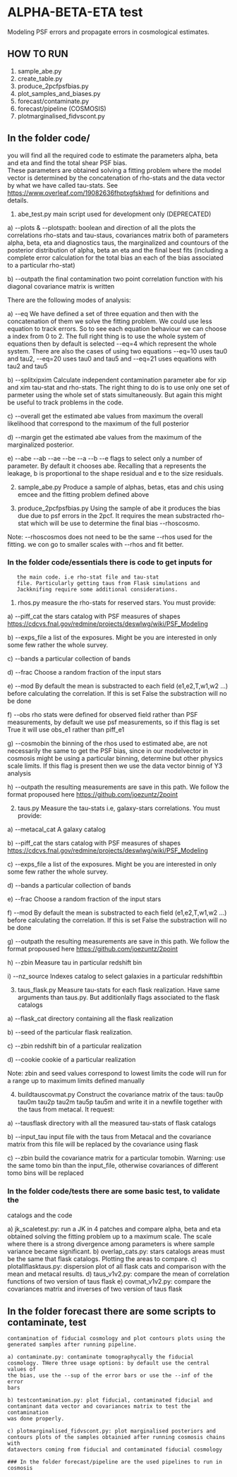 # ALPHA-BETA-ETA test

  Modeling PSF errors and propagate errors in cosmological estimates.
  
## HOW TO RUN
   1) sample_abe.py
   2) create_table.py
   3) produce_2pcfpsfbias.py
   4) plot_samples_and_biases.py
   5) forecast/contaminate.py
   6) forecast/pipeline (COSMOSIS)
   7) plotmarginalised_fidvscont.py

## In the folder code/ 
   you will find all the required code to estimate the parameters alpha, 
   beta and eta and find the total shear PSF bias.  
   These parameters are obtained solving a fitting problem
   where the model vector is determined by the concatenation of
   rho-stats and the data vector by what we have called tau-stats. See
   https://www.overleaf.com/19082636fhptxgfskhwd for definitions and
   details.

   1) abe_test.py main script used for development only (DEPRECATED)
   
   a) --plots & --plotspath: boolean and direction of all the plots the
   correlations rho-stats and tau-staus, covariances matrix both of
   parameters alpha, beta, eta and diagnostics taus, the marginalized
   and countours of the posterior distribution of alpha, beta an eta
   and the final best fits (including a complete error calculation for
   the total bias an each of the bias associated to a particular
   rho-stat)

   b) --outpath the final contamination two point correlation function
   with his diagonal covariance matrix is written

   There are the following modes of analysis:

   a) --eq We have defined a set of three equation and then with the
   concatenation of them we solve the fitting problem. We could use
   less equation to track errors. So to see each equation behaviour we
   can choose a index from 0 to 2. The full right thing is to use the
   whole system of equations then by default is selected --eq=4 which
   represent the whole system. There are also the cases of using two
   equations --eq=10 uses tau0 and tau2, --eq=20 uses tau0 and tau5
   and --eq=21 uses equations with tau2 and tau5

   b) --splitxipxim Calculate independent contamination parameter abe for
   xip and xim tau-stat and rho-stats. The right thing to do is to use
   only one set of parmeter using the whole set of stats
   simultaneously. But again this might be useful to track problems in
   the code.

   c) --overall get the estimated abe values from maximum the overall
   likelihood that correspond to the maximum of the full posterior

   d) --margin get the estimated abe values from the maximum of the
   marginalized posterior.

   e) --abe --ab --ae --be --a --b --e flags to select only a number
   of parameter.  By default it chooses abe. Recalling that a
   represents the leakage, b is proportional to the shape residual and
   e to the size residuals.

   2) sample_abe.py Produce a sample of alphas, betas, etas and chis 
   using emcee and the fitting problem defined above
   
   3) produce_2pcfpsfbias.py Using the sample of abe it produces the bias due
   due to psf errors in the 2pcf. It requires the mean substracted rho-stat which
   will be use to determine the final bias --rhoscosmo. 
   
   Note: --rhoscosmos does not need to be the same --rhos used for the fitting.
   we con go to smaller scales with --rhos and fit better.


   ### In the folder code/essentials there is code to get inputs for
       the main code. i.e rho-stat file and tau-stat
       file. Particularly getting taus from Flask simulations and
       Jackknifing require some additional considerations.
   
   1) rhos.py measure the rho-stats for reserved stars. You must
   provide:

   a) --piff_cat the stars catalog with PSF measures of shapes
   https://cdcvs.fnal.gov/redmine/projects/deswlwg/wiki/PSF_Modeling

   b) --exps_file a list of the exposures. Might be you are interested
   in only some few rather the whole survey.

   c) --bands a particular collection of bands

   d) --frac Choose a random fraction of the input stars

   e) --mod By default the mean is substracted to each field
   (e1,e2,T,w1,w2 ...)  before calculating the correlation. If this is
   set False the substraction will no be done

   f) --obs rho stats were defined for observed field rather than PSF
   measurements, by default we use psf measurements, so if this flag
   is set True it will use obs_e1 rather than piff_e1

   g) --cosmobin the binning of the rhos used to estimated abe, are
   not necessarily the same to get the PSF bias, since in our
   modelvector in cosmosis might be using a particular binning,
   determine but other physics scale limits. If this flag is present
   then we use the data vector binnig of Y3 analysis

   h) --outpath the resulting measurements are save in this path. We
   follow the format propoused here https://github.com/joezuntz/2point

   2) taus.py Measure the tau-stats i.e, galaxy-stars
   correlations. You must provide:

   a) --metacal_cat A galaxy catalog

   b) --piff_cat the stars catalog with PSF measures of shapes
   https://cdcvs.fnal.gov/redmine/projects/deswlwg/wiki/PSF_Modeling

   c) --exps_file a list of the exposures. Might be you are interested
   in only some few rather the whole survey.

   d) --bands a particular collection of bands

   e) --frac Choose a random fraction of the input stars

   f) --mod By default the mean is substracted to each field
   (e1,e2,T,w1,w2 ...)  before calculating the correlation. If this is
   set False the substraction will no be done

   g) --outpath the resulting measurements are save in this path. We
   follow the format propoused here https://github.com/joezuntz/2point

   h) --zbin Measure tau in particular redshift bin

   i) --nz_source Indexes catalog to select galaxies in a particular redshiftbin

   3) taus_flask.py Measure tau-stats for each flask realization. Have
   same arguments than taus.py. But additionlally flags associated to
   the flask catalogs

   a) --flask_cat directory containing all the
   flask realization

   b) --seed of the particular flask realization.

   c) --zbin redshift bin of a particular realization

   d) --cookie cookie of a particular realization

   Note: zbin and seed values correspond to lowest limits the code
   will run for a range up to maximum limits defined manually

   4) buildtauscovmat.py Construct the covariance matrix of the taus:
   tau0p tau0m tau2p tau2m tau5p tau5m and write it in a newfile
   together with the taus from metacal. It request:

   a) --tausflask directory with all the measured tau-stats of flask catalogs

   b) --input_tau input file with the taus from Metacal and the
   covariance matrix from this file will be replaced by the covariance
   using flask

   c) --zbin build the covariance matrix for a particular
   tomobin. Warning: use the same tomo bin than the input_file,
   otherwise covariances of different tomo bins will be replaced

  
   

   ### In the folder code/tests there are some basic test, to validate the
   catalogs and the code

   a) jk_scaletest.py: run a JK in 4 patches and compare alpha, beta and eta
   obtained solving the fitting problem up to a maximum scale. The scale where
   there is a strong divergence among parameters is where sample variance
   became significant.
   b) overlap_cats.py: stars catalogs areas must be the same that flask catalogs. Plotting the
   areas to compare.
   c) plotallflasktaus.py: dispersion plot of all flask cats and comparison
   with the mean and metacal results.
   d) taus_v1v2.py: compare the mean of correlation functions of  two version of taus flask
   e) covmat_v1v2.py: compare the covariances matrix and inverses of two version of taus flask

 ## In the folder forecast there are some scripts to contaminate, test
    contamination of fiducial cosmology and plot contours plots using the
    generated samples after running pipeline.

    a) contaminate.py: contaminate tomographycally the fiducial
    cosmology. THere three usage options: by default use the central values of
    the bias, use the --sup of the error bars or use the --inf of the error
    bars

    b) testcontamination.py: plot fiducial, contaminated fiducial and
    contaminant data vector and covariances matrix to test the contamination
    was done properly.

    c) plotmarginalised_fidvscont.py: plot marginalised posteriors and
    contours plots of the samples obtainied after running cosmosis chains with
    datavectors coming from fiducial and contaminated fiducial cosmology

    ### In the folder forecast/pipeline are the used pipelines to run in cosmosis
